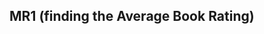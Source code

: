 ## MR1 (finding the Average Book Rating)

<pre
 input: BX-Book-Ratings.csv
 Mapper - gets values of ISBN and BookRating and send it in reducer phase, key= ISBN and value= Ratings
 Reducer - get key & iterate it's value = get values and find average.
</pre

 ## MR2 (getting most popular ISBN locations) (where are books most popular)

 input: BX-Book-Ratings.csv and BX-Users.csv
 <pre
 Mapper1- Maps values from both the csv file. (by matching the pattern ".*\\d+.*")
 BX-Book-Ratings.csv: get userid, ISBN (key,value)
 BX-User.csv: get userid, location (key, value)
 </pre
 _(one userid can reference multipe ISBNs, but single location)_
 
 <pre
 Reducer-1 - create new key, from ISBN & userlocation, and its value part will contain user ids
 Mapper-2 - get the key and value, from reducer-1,
 Reducer-2 - get new key (ISBN+userlocation) and iterate its values.
 </pre
 _each iterate will increment the count by 1, (for counting nuber of userids it has)
 (final output will contain ISBN+userlocation & usercounts)_
 
 **this will indicate which ISBN is famous at which location.**

 ## MR3 (how many books each publisher has published every year)

<pre
 Mapper - key: yearofpublish + publishername value: 1
 Reducer - get key and iterate through values and sum the count.
</pre

 ## MR4 (ISBN vs Age group Analysis) (Which book(ISBN) is most sold in every age-group?)
 
 input: BX-Book-Ratings and BX-Users

<pre
 Mapper-1 - key: userID value: ISBN
             key: userID value: age
</pre             
_(one user ID can have multiple ISBN but single Age Value)_
 
 
 Reducer-1 - key: ISBN+agegroup value: 1
  AGEGROUP:
       <pre if(age <= 19){
    					ageGroup = "Teenager";
    				}
    				else if(age19 && age <=34){
    					ageGroup = "Millenial";
    				}
    				else if(age34 && age <=50){
    					ageGroup = "GenX";
    				}
    				else if(age50 && age <=69){
    					ageGroup = "Boomer";
    				}
    				else{
    					ageGroup = "Silent";
    				}</pre

<pre
 Mapper-2 - key: ISBN+agegroup, value:1
 Reducer-2 - get the key, iterate through values and sum count.
</pre

 ## MR5 (How many books have each of these Authors published every year?)

 _same as MR3 but here we are considering authors not publishers._
 
  input: BX-Books.csv
<pre 
  Mapper - key: yearofpublish + author, value: 1
 Reducer - get the key and iterate through value and sum count.
 </pre
 
## MR6 (How many books have been released per year?)
<pre
 Mapper - key: year value: 1
 Reducer - get the keys, iterate through values and do sum count.
</pre

